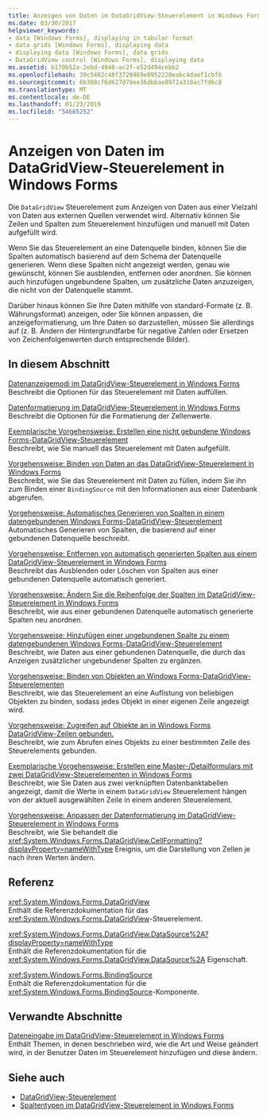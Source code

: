```yaml
---
title: Anzeigen von Daten im DataGridView-Steuerelement in Windows Forms
ms.date: 03/30/2017
helpviewer_keywords:
- data [Windows Forms], displaying in tabular format
- data grids [Windows Forms], displaying data
- displaying data [Windows Forms], data grids
- DataGridView control [Windows Forms], displaying data
ms.assetid: b170b52a-2ebd-4948-ac2f-e52d494cebb2
ms.openlocfilehash: 39c5482c48f3728469e8952220eabc4daef1cbf6
ms.sourcegitcommit: 6b308cf6d627d78ee36dbbae8972a310ac7fd6c8
ms.translationtype: MT
ms.contentlocale: de-DE
ms.lasthandoff: 01/23/2019
ms.locfileid: "54665252"
---
```

# <a name="displaying-data-in-the-windows-forms-datagridview-control"></a>Anzeigen von Daten im DataGridView-Steuerelement in Windows Forms
Die `DataGridView` Steuerelement zum Anzeigen von Daten aus einer Vielzahl von Daten aus externen Quellen verwendet wird. Alternativ können Sie Zeilen und Spalten zum Steuerelement hinzufügen und manuell mit Daten aufgefüllt wird.  
  
 Wenn Sie das Steuerelement an eine Datenquelle binden, können Sie die Spalten automatisch basierend auf dem Schema der Datenquelle generieren. Wenn diese Spalten nicht angezeigt werden, genau wie gewünscht, können Sie ausblenden, entfernen oder anordnen. Sie können auch hinzufügen ungebundene Spalten, um zusätzliche Daten anzuzeigen, die nicht von der Datenquelle stammt.  
  
 Darüber hinaus können Sie Ihre Daten mithilfe von standard-Formate (z. B. Währungsformat) anzeigen, oder Sie können anpassen, die anzeigeformatierung, um Ihre Daten so darzustellen, müssen Sie allerdings auf (z. B. Ändern der Hintergrundfarbe für negative Zahlen oder Ersetzen von Zeichenfolgenwerten durch entsprechende Bilder).  
  
## <a name="in-this-section"></a>In diesem Abschnitt  
 [Datenanzeigemodi im DataGridView-Steuerelement in Windows Forms](../../../../docs/framework/winforms/controls/data-display-modes-in-the-windows-forms-datagridview-control.md)  
 Beschreibt die Optionen für das Steuerelement mit Daten auffüllen.  
  
 [Datenformatierung im DataGridView-Steuerelement in Windows Forms](../../../../docs/framework/winforms/controls/data-formatting-in-the-windows-forms-datagridview-control.md)  
 Beschreibt die Optionen für die Formatierung der Zellenwerte.  
  
 [Exemplarische Vorgehensweise: Erstellen eine nicht gebundene Windows Forms-DataGridView-Steuerelement](../../../../docs/framework/winforms/controls/walkthrough-creating-an-unbound-windows-forms-datagridview-control.md)  
 Beschreibt, wie Sie manuell das Steuerelement mit Daten aufgefüllt.  
  
 [Vorgehensweise: Binden von Daten an das DataGridView-Steuerelement in Windows Forms](../../../../docs/framework/winforms/controls/how-to-bind-data-to-the-windows-forms-datagridview-control.md)  
 Beschreibt, wie Sie das Steuerelement mit Daten zu füllen, indem Sie ihn zum Binden einer `BindingSource` mit den Informationen aus einer Datenbank abgerufen.  
  
 [Vorgehensweise: Automatisches Generieren von Spalten in einem datengebundenen Windows Forms-DataGridView-Steuerelement](../../../../docs/framework/winforms/controls/autogenerate-columns-in-a-data-bound-wf-datagridview-control.md)  
 Automatisches Generieren von Spalten, die basierend auf einer gebundenen Datenquelle beschreibt.  
  
 [Vorgehensweise: Entfernen von automatisch generierten Spalten aus einem DataGridView-Steuerelement in Windows Forms](../../../../docs/framework/winforms/controls/remove-autogenerated-columns-from-a-wf-datagridview-control.md)  
 Beschreibt das Ausblenden oder Löschen von Spalten aus einer gebundenen Datenquelle automatisch generiert.  
  
 [Vorgehensweise: Ändern Sie die Reihenfolge der Spalten im DataGridView-Steuerelement in Windows Forms](../../../../docs/framework/winforms/controls/how-to-change-the-order-of-columns-in-the-windows-forms-datagridview-control.md)  
 Beschreibt, wie aus einer gebundenen Datenquelle automatisch generierte Spalten neu anordnen.  
  
 [Vorgehensweise: Hinzufügen einer ungebundenen Spalte zu einem datengebundenen Windows Forms-DataGridView-Steuerelement](../../../../docs/framework/winforms/controls/unbound-column-to-a-data-bound-datagridview.md)  
 Beschreibt, wie Daten aus einer gebundenen Datenquelle, die durch das Anzeigen zusätzlicher ungebundener Spalten zu ergänzen.  
  
 [Vorgehensweise: Binden von Objekten an Windows Forms-DataGridView-Steuerelementen](../../../../docs/framework/winforms/controls/how-to-bind-objects-to-windows-forms-datagridview-controls.md)  
 Beschreibt, wie das Steuerelement an eine Auflistung von beliebigen Objekten zu binden, sodass jedes Objekt in einer eigenen Zeile angezeigt wird.  
  
 [Vorgehensweise: Zugreifen auf Objekte an in Windows Forms DataGridView-Zeilen gebunden.](../../../../docs/framework/winforms/controls/how-to-access-objects-bound-to-windows-forms-datagridview-rows.md)  
 Beschreibt, wie zum Abrufen eines Objekts zu einer bestimmten Zeile des Steuerelements gebunden.  
  
 [Exemplarische Vorgehensweise: Erstellen eine Master-/Detailformulars mit zwei DataGridView-Steuerelementen in Windows Forms](../../../../docs/framework/winforms/controls/creating-a-master-detail-form-using-two-datagridviews.md)  
 Beschreibt, wie Sie Daten aus zwei verknüpften Datenbanktabellen angezeigt, damit die Werte in einem `DataGridView` Steuerelement hängen von der aktuell ausgewählten Zeile in einem anderen Steuerelement.  
  
 [Vorgehensweise: Anpassen der Datenformatierung im DataGridView-Steuerelement in Windows Forms](../../../../docs/framework/winforms/controls/how-to-customize-data-formatting-in-the-windows-forms-datagridview-control.md)  
 Beschreibt, wie Sie behandelt die <xref:System.Windows.Forms.DataGridView.CellFormatting?displayProperty=nameWithType> Ereignis, um die Darstellung von Zellen je nach ihren Werten ändern.  
  
## <a name="reference"></a>Referenz  
 <xref:System.Windows.Forms.DataGridView>  
 Enthält die Referenzdokumentation für das <xref:System.Windows.Forms.DataGridView>-Steuerelement.  
  
 <xref:System.Windows.Forms.DataGridView.DataSource%2A?displayProperty=nameWithType>  
 Enthält die Referenzdokumentation für die <xref:System.Windows.Forms.DataGridView.DataSource%2A> Eigenschaft.  
  
 <xref:System.Windows.Forms.BindingSource>  
 Enthält die Referenzdokumentation für die <xref:System.Windows.Forms.BindingSource>-Komponente.  
  
## <a name="related-sections"></a>Verwandte Abschnitte  
 [Dateneingabe im DataGridView-Steuerelement in Windows Forms](../../../../docs/framework/winforms/controls/data-entry-in-the-windows-forms-datagridview-control.md)  
 Enthält Themen, in denen beschrieben wird, wie die Art und Weise geändert wird, in der Benutzer Daten im Steuerelement hinzufügen und diese ändern.  
  
## <a name="see-also"></a>Siehe auch
- [DataGridView-Steuerelement](../../../../docs/framework/winforms/controls/datagridview-control-windows-forms.md)
- [Spaltentypen im DataGridView-Steuerelement in Windows Forms](../../../../docs/framework/winforms/controls/column-types-in-the-windows-forms-datagridview-control.md)
